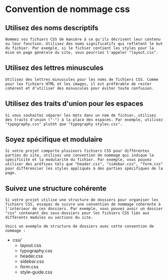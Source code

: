 # Convention de nommage css

## Utilisez des noms descriptifs 

    Nommez vos fichiers CSS de manière à ce qu'ils décrivent leur contenu ou leur fonction. Utilisez des noms significatifs qui reflètent le but du fichier. Par exemple, si le fichier contient les styles pour la mise en page générale du site, vous pourriez l'appeler "layout.css".

## Utilisez des lettres minuscules 

    Utilisez des lettres minuscules pour les noms de fichiers CSS. Comme pour les fichiers HTML et les images, il est préférable de rester cohérent et d'utiliser des minuscules pour éviter toute confusion.

## Utilisez des traits d'union pour les espaces 

    Si vous souhaitez séparer les mots dans un nom de fichier, utilisez des traits d'union ("-") à la place des espaces. Par exemple, utilisez "typography.css" plutôt que "typography styles.css".

## Soyez spécifique et modulaire 

    Si votre projet comporte plusieurs fichiers CSS pour différentes parties du site, utilisez une convention de nommage qui indique la spécificité et la modularité du fichier. Par exemple, vous pouvez utiliser des préfixes tels que "header.css", "sidebar.css", "form.css" pour différencier les styles appliqués à des parties spécifiques de la page.

## Suivez une structure cohérente 

    Si votre projet utilise une structure de dossiers pour organiser les fichiers CSS, essayez de suivre une convention de nommage cohérente à l'intérieur de ces dossiers. Par exemple, vous pouvez avoir un dossier "css" contenant des sous-dossiers pour les fichiers CSS liés aux différents modules ou sections du site.

    Voici un exemple de structure de dossiers avec cette convention de nommage :

- css/
  - layout.css
  - typography.css
  - header.css
  - sidebar.css
  - form.css
  - style-guide.css


    